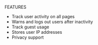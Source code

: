 FEATURES

* Track user activity on all pages
* Warns and logs out users after inactivity
* Track guest usage
* Stores user IP addresses
* Privacy support
